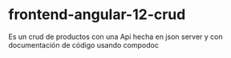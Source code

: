 # frontend-angular-12-crud
Es un crud de productos con una Api hecha en json server y con documentación de código usando compodoc
